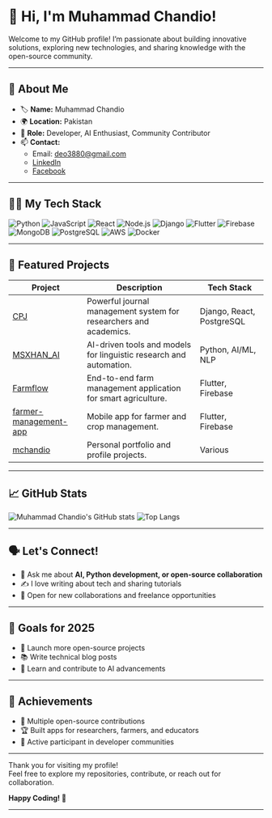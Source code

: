 # 👋 Hi, I'm Muhammad Chandio!

Welcome to my GitHub profile! I’m passionate about building innovative solutions, exploring new technologies, and sharing knowledge with the open-source community.

---

## 🚀 About Me

- 🏷️ **Name:** Muhammad Chandio  
- 🌍 **Location:** Pakistan  
- 💼 **Role:** Developer, AI Enthusiast, Community Contributor  
- 📫 **Contact:**  
  - Email: [deo3880@gmail.com](mailto:deo3880@gmail.com)  
  - [LinkedIn](https://linkedin.com/in/deo3880)  
  - [Facebook](https://facebook.com/me296)  

---

## 🧑‍💻 My Tech Stack

![Python](https://img.shields.io/badge/-Python-3776AB?style=flat-square&logo=python&logoColor=white)
![JavaScript](https://img.shields.io/badge/-JavaScript-F7DF1E?style=flat-square&logo=javascript&logoColor=black)
![React](https://img.shields.io/badge/-React-20232A?style=flat-square&logo=react&logoColor=61DAFB)
![Node.js](https://img.shields.io/badge/-Node.js-339933?style=flat-square&logo=nodedotjs&logoColor=white)
![Django](https://img.shields.io/badge/-Django-092E20?style=flat-square&logo=django&logoColor=white)
![Flutter](https://img.shields.io/badge/-Flutter-02569B?style=flat-square&logo=flutter&logoColor=white)
![Firebase](https://img.shields.io/badge/-Firebase-FFCA28?style=flat-square&logo=firebase&logoColor=black)
![MongoDB](https://img.shields.io/badge/-MongoDB-47A248?style=flat-square&logo=mongodb&logoColor=white)
![PostgreSQL](https://img.shields.io/badge/-PostgreSQL-336791?style=flat-square&logo=postgresql&logoColor=white)
![AWS](https://img.shields.io/badge/-AWS-232F3E?style=flat-square&logo=amazon-aws&logoColor=white)
![Docker](https://img.shields.io/badge/-Docker-2496ED?style=flat-square&logo=docker&logoColor=white)

---

## 🌟 Featured Projects

| Project | Description | Tech Stack |
|---------|-------------|------------|
| [CPJ](https://github.com/mchandio/CPJ) | Powerful journal management system for researchers and academics. | Django, React, PostgreSQL |
| [MSXHAN_AI](https://github.com/mchandio/MSXHAN_AI) | AI-driven tools and models for linguistic research and automation. | Python, AI/ML, NLP |
| [Farmflow](https://github.com/mchandio/Farmflow) | End-to-end farm management application for smart agriculture. | Flutter, Firebase |
| [farmer-management-app](https://github.com/mchandio/farmer-management-app) | Mobile app for farmer and crop management. | Flutter, Firebase |
| [mchandio](https://github.com/mchandio/mchandio) | Personal portfolio and profile projects. | Various |

---

## 📈 GitHub Stats

![Muhammad Chandio's GitHub stats](https://github-readme-stats.vercel.app/api?username=mchandio&show_icons=true&hide_title=true&count_private=true&theme=radical)
![Top Langs](https://github-readme-stats.vercel.app/api/top-langs/?username=mchandio&layout=compact&theme=radical)

---

## 🗣️ Let's Connect!

- 💬 Ask me about **AI, Python development, or open-source collaboration**
- ✍️ I love writing about tech and sharing tutorials
- 🤝 Open for new collaborations and freelance opportunities

---

## 🎯 Goals for 2025

- 🚀 Launch more open-source projects
- 📚 Write technical blog posts
- 🌱 Learn and contribute to AI advancements

---

## 🏅 Achievements

- 🥇 Multiple open-source contributions
- 🏆 Built apps for researchers, farmers, and educators
- 🌟 Active participant in developer communities

---

Thank you for visiting my profile!  
Feel free to explore my repositories, contribute, or reach out for collaboration.

**Happy Coding! 🚀**

---